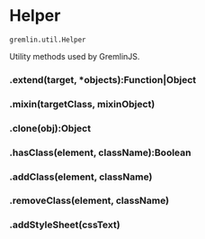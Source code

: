 # Helper

`gremlin.util.Helper` 

Utility methods used by GremlinJS.



### .extend(target, *objects):Function|Object 

### .mixin(targetClass, mixinObject)

### .clone(obj):Object

### .hasClass(element, className):Boolean

### .addClass(element, className)

### .removeClass(element, className)

### .addStyleSheet(cssText) 

